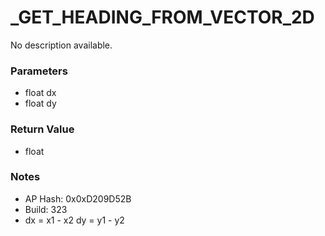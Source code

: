 # _GET_HEADING_FROM_VECTOR_2D

No description available.

### Parameters
* float dx
* float dy

### Return Value
* float

### Notes
* AP Hash: 0x0xD209D52B
* Build: 323
* dx = x1 - x2
dy = y1 - y2

